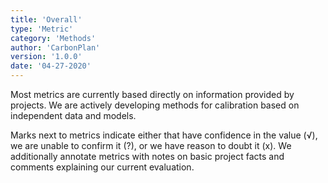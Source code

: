 ```yaml
---
title: 'Overall'
type: 'Metric'
category: 'Methods'
author: 'CarbonPlan'
version: '1.0.0'
date: '04-27-2020'
---
```


Most metrics are currently based directly on information provided by projects. We are actively developing methods for calibration based on independent data and models.

Marks next to metrics indicate either that have confidence in the value (√), we are unable to confirm it (?), or we have reason to doubt it (x). We additionally annotate metrics with notes on basic project facts and comments explaining our current evaluation.